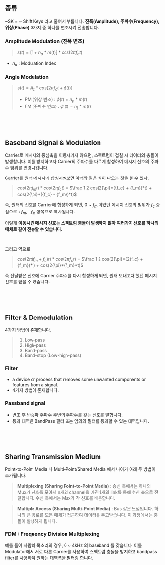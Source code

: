 ## 종류
~SK = ~ Shift Keys 라고 줄여서 부릅니다. **진폭(Amplitude), 주파수(Frequency), 위상(Phase)** 3가지 중 하나를 변조시켜 전송합니다.
### Amplitude Modulation (진폭 변조)
> $s(t) = [1 + n_a * m(t)] * cos(2{\pi}f_ct)$

- ${n_a}$ : Modulation Index
### Angle Modulation
> $s(t) = {A_c} * cos[2{\pi}{f_c}t + {\phi}(t)]$
> - PM (위상 변조) : ${\phi}(t) = {n_p} * m(t)$
> - FM (주파수 변조) : ${\phi}'(t) = {n_f} * m(t)$

<br/><br/><br/>

## Baseband Signal & Modulation
Carrier로 메시지의 중심축을 이동시키지 않으면, 스펙트럼이 겹칠 시 데이터의 충돌이 발생합니다. 이를 방지하고자 Carrier의 주파수를 다르게 합성하여 메시지 신호의 주파수 범위를 변경시킵니다.

Carrier를 원래 메시지에 합성시켜보면 아래와 같은 식이 나오는 것을 알 수 있다.

> $cos(2{\pi}{f_m}t) * cos(2{\pi}{f_c}t)$
> = $\frac 1 2 cos(2{\pi}*({f_c} + {f_m})*t) + cos(2{\pi}*({f_c} - {f_m})*t)$

즉, 원래의 신호를 Carrier에 합성하게 되면, $0$ ~ ${f_m}$ 이었던 메시지 신호의 범위가 ${f_c}$ 중심으로 $+{f_m}, -{f_m}$ 양쪽으로 복사됩니다.

이렇게 **이동시킨 메시지 신호는 스펙트럼 충돌이 발생하지 않아 여러가지 신호를 하나의 매체로 같이 전송할 수 있습니다.**

<br/>

그리고 역으로 

> $cos(2{\pi}({f_m} + {f_c})t) * cos(2{\pi}{f_c}t)$
> = $\frac 1 2 cos(2{\pi}*(2{f_c} + {f_m})*t) + cos(2{\pi}*{f_m}*t)$

즉 전달받은 신호에 Carrier 주파수를 다시 합성하게 되면, 원래 보내고자 했던 메시지 신호를 얻을 수 있습니다.

<br/><br/><br/>

## Filter & Demodulation
4가지 방법이 존재합니다.
> 1. Low-pass
> 2. High-pass
> 3. Band-pass
> 4. Band-stop (Low-high-pass)

### Filter
- a device or process that removes some unwanted components or features from a signal.
- 4가지 방법이 존재합니다.
### Passband signal
- 변조 후 반송파 주파수 주변의 주파수를 갖는 신호를 말합니다.
- 통과 대역은 BandPass 필터 또는 임의의 필터를 통과할 수 있는 대역입니다.

<br/><br/><br/>

## Sharing Transmission Medium
Point-to-Point Media 나 Multi-Point/Shared Media 에서 나아가 아래 두 방법이 추가됩니다.
> **Multiplexing (Sharing Point-to-Point Media)**
> : 송신 측에서는 하나의 Mux가 신호를 모아서 n개의 channel을 가진 1개의 link를 통해 수신 측으로 전달합니다. 수신 측에서는 Mux가 각 신호를 배분합니다.


> **Multiple Access (Sharing Multi-Point Media)**
> : Bus 같은 느낌입니다. 하나의 큰 통로를 모든 매체가 접근하여 데이터를 주고받습니다. 이 과정에서는 충돌이 발생하게 됩니다.

### FDM : Frequency Division Multiplexing
예를 들어 사람의 목소리의 경우, 0 ~ 4kHz 의 baseband 를 갖습니다. 이를 Modulator에서 서로 다른 Carrier를 사용하여 스펙트럼 충돌을 방지하고 bandpass filter를 사용하여 원하는 대역폭을 필터링 합니다.
